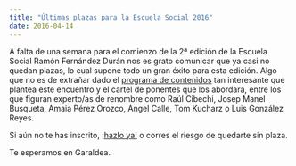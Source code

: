 ```yaml
---
title: "Últimas plazas para la Escuela Social 2016"
date: 2016-04-14
---
```



A falta de una semana para el comienzo de la 2ª edición de la Escuela Social Ramón Fernández Durán nos es grato comunicar que ya casi no quedan plazas, lo cual supone todo un gran éxito para esta edición. Algo que no es de extrañar dado el [programa de contenidos](http://escuelaramonfdez.org/contenidos) tan interesante que plantea este encuentro y el cartel de ponentes que los abordará, entre los que figuran experto/as de renombre como Raúl Cibechi, Josep Manel Busqueta, Amaia Pérez Orozco, Ángel Calle, Tom Kucharz o Luis González Reyes.

Si aún no te has inscrito, [¡hazlo ya!](http://escuelaramonfdez.org/inscripcion) o corres el riesgo de quedarte sin plaza.

Te esperamos en Garaldea. 




